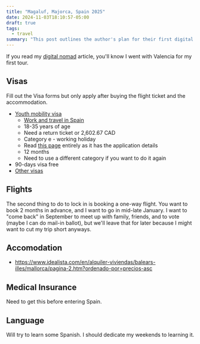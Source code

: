 ```yaml
---
title: "Magaluf, Majorca, Spain 2025"
date: 2024-11-03T18:10:57-05:00
draft: true
tags:
  - travel
summary: "This post outlines the author's plan for their first digital nomad tour in Magaluf, Majorca, Spain in 2025. It covers visa considerations (Youth Mobility Visa, 90-day visa-free), the process of booking flights and accommodation, and the need for medical insurance. The author also mentions their intention to learn Spanish during their stay."
---
```


If you read my [digital nomad](/posts/digital-nomad) article, you'll know I went with Valencia for my first tour.

## Visas

Fill out the Visa forms but only apply after buying the flight ticket and the accommodation.

- [Youth mobility visa](https://www.exteriores.gob.es/Consulados/toronto/en/ServiciosConsulares/Paginas/Consular/Youth-mobility-visa.aspx)
  - [Work and travel in Spain](https://www.canada.ca/en/immigration-refugees-citizenship/services/canadians/international-experience-canada/work-travel-spain.html)
  - 18-35 years of age
  - Need a return ticket or 2,602.67 CAD
  - Category e - working holiday
  - Read [this page](https://www.exteriores.gob.es/Consulados/toronto/en/ServiciosConsulares/Paginas/Consular/Youth-mobility-visa.aspx) entirely as it has the application details
  - 12 months
  - Need to use a different category if you want to do it again
- 90-days visa free
- [Other visas](https://www.exteriores.gob.es/Embajadas/seul/en/ServiciosConsulares/Paginas/Consular/Visados-nacionales-Informacion-general.aspx)

## Flights

The second thing to do to lock in is booking a one-way flight. You want to book 2 months in advance, and I want to go in mid-late January. I want to "come back" in September to meet up with family, friends, and to vote (maybe I can do mail-in ballot), but we'll leave that for later because I might want to cut my trip short anyways.

## Accomodation

- https://www.idealista.com/en/alquiler-viviendas/balears-illes/mallorca/pagina-2.htm?ordenado-por=precios-asc

## Medical Insurance

Need to get this before entering Spain.

## Language

Will try to learn some Spanish. I should dedicate my weekends to learning it.
